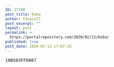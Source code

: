 ```yaml
---
ID: 17180
post_title: Koba
author: Tazaia77
post_excerpt: ""
layout: post
permalink: >
  https://portalrepository.com/2020/02/13/koba/
published: true
post_date: 2020-02-13 17:07:25
---
```

<pre>10B503FFD007</pre>